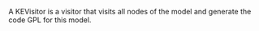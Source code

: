 A KEVisitor is a visitor that visits all nodes of the model and generate the code GPL for this model.
